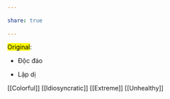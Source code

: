 ---  
share: true  
---  
<mark class="hltr-red">Original</mark>:  
- Độc đáo  
- Lập dị  
[[Colorful]] [[Idiosyncratic]] [[Extreme]] [[Unhealthy]]